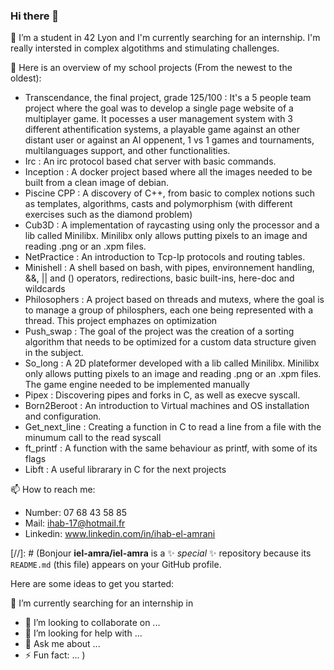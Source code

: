 ### Hi there 👋

🔭 I’m a student in 42 Lyon and I'm currently searching for an internship. I'm really intersted in complex algotithms and stimulating challenges.

🌱 Here is an overview of my school projects (From the newest to the oldest):
- Transcendance, the final project, grade 125/100 : It's a 5 people team project where the goal was to develop a single page website of a multiplayer game. It pocesses a user management system with 3 different athentification systems, a playable game against an other distant user or against an AI oppenent, 1 vs 1 games and tournaments, multilanguages support, and other functionalities.
- Irc : An irc protocol based chat server with basic commands.
- Inception : A docker project based where all the images needed to be built from a clean image of debian.
- Piscine CPP : A discovery of C++, from basic to complex notions such as templates, algorithms, casts and polymorphism (with different exercises such as the diamond problem)
- Cub3D : A implementation of raycasting using only the processor and a lib called Minilibx. Minilibx only allows putting pixels to an image and reading .png or an .xpm files.
- NetPractice : An introduction to Tcp-Ip protocols and routing tables.
- Minishell : A shell based on bash, with pipes, environnement handling, &&, || and () operators, redirections, basic built-ins, here-doc and wildcards
- Philosophers : A project based on threads and mutexs, where the goal is to manage a group of philosphers, each one being represented with a thread. This project emphazes on optimization
- Push_swap : The goal of the project was the creation of a sorting algorithm that needs to be optimized for a custom data structure given in the subject.
- So_long : A 2D plateformer developed with a lib called Minilibx. Minilibx only allows putting pixels to an image and reading .png or an .xpm files. The game engine needed to be implemented manually
- Pipex : Discovering pipes and forks in C, as well as execve syscall.
- Born2Beroot : An introduction to Virtual machines and OS installation and configuration.
- Get_next_line : Creating a function in C to read a line from a file with the minumum call to the read syscall
- ft_printf : A function with the same behaviour as printf, with some of its flags
- Libft : A useful librarary in C for the next projects

📫 How to reach me:
- Number: 07 68 43 58 85
- Mail: ihab-17@hotmail.fr
- Linkedin: www.linkedin.com/in/ihab-el-amrani

[//]: # (Bonjour
**iel-amra/iel-amra** is a ✨ _special_ ✨ repository because its `README.md` (this file) appears on your GitHub profile.

Here are some ideas to get you started:

🔭 I’m currently searching for an internship in
- 👯 I’m looking to collaborate on ...
- 🤔 I’m looking for help with ...
- 💬 Ask me about ...
- ⚡ Fun fact: ...
)
